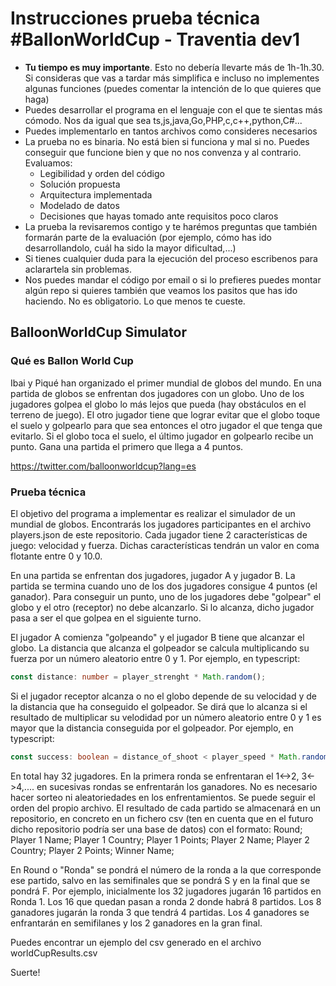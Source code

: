 # Instrucciones prueba técnica #BallonWorldCup - Traventia dev1

- **Tu tiempo es muy importante**. Esto no debería llevarte más de 1h-1h.30. Si consideras que vas a tardar más simplifica e incluso no implementes algunas funciones (puedes comentar la intención de lo que quieres que haga)
- Puedes desarrollar el programa en el lenguaje con el que te sientas más cómodo. Nos da igual que sea ts,js,java,Go,PHP,c,c++,python,C#...
- Puedes implementarlo en tantos archivos como consideres necesarios
- La prueba no es binaria. No está bien si funciona y mal si no. Puedes conseguir que funcione bien y que no nos convenza y al contrario. Evaluamos:
  - Legibilidad y orden del código
  - Solución propuesta
  - Arquitectura implementada
  - Modelado de datos
  - Decisiones que hayas tomado ante requisitos poco claros
- La prueba la revisaremos contigo y te harémos preguntas que también formarán parte de la evaluación (por ejemplo, cómo has ido desarrollandolo, cuál ha sido la mayor dificultad,...)
- Si tienes cualquier duda para la ejecución del proceso escribenos para aclarartela sin problemas.
- Nos puedes mandar el código por email o si lo prefieres puedes montar algún repo si quieres también que veamos los pasitos que has ido haciendo. No es obligatorio. Lo que menos te cueste.

## BalloonWorldCup Simulator

### Qué es Ballon World Cup

Ibai y Piqué han organizado el primer mundial de globos del mundo. En una partida de globos se enfrentan dos jugadores con un globo. Uno de los jugadores golpea el globo lo más lejos que pueda (hay obstáculos en el terreno de juego). El otro jugador tiene que lograr evitar que el globo toque el suelo y golpearlo para que sea entonces el otro jugador el que tenga que evitarlo. Si el globo toca el suelo, el último jugador en golpearlo recibe un punto. Gana una partida el primero que llega a 4 puntos.

https://twitter.com/balloonworldcup?lang=es

### Prueba técnica

El objetivo del programa a implementar es realizar el simulador de un mundial de globos. Encontrarás los jugadores participantes en el archivo players.json de este repositorio. Cada jugador tiene 2 características de juego: velocidad y fuerza. Dichas características tendrán un valor en coma flotante entre 0 y 10.0.

En una partida se enfrentan dos jugadores, jugador A y jugador B. La partida se termina cuando uno de los dos jugadores consigue 4 puntos (el ganador). Para conseguir un punto, uno de los jugadores debe "golpear" el globo y el otro (receptor) no debe alcanzarlo. Si lo alcanza, dicho jugador pasa a ser el que golpea en el siguiente turno.

El jugador A comienza "golpeando" y el jugador B tiene que alcanzar el globo. La distancia que alcanza el golpeador se calcula multiplicando su fuerza por un número aleatorio entre 0 y 1. Por ejemplo, en typescript:

```ts
const distance: number = player_strenght * Math.random();
```

Si el jugador receptor alcanza o no el globo depende de su velocidad y de la distancia que ha conseguido el golpeador. Se dirá que lo alcanza si el resultado de multiplicar su velodidad por un número aleatorio entre 0 y 1 es mayor que la distancia conseguida por el golpeador. Por ejemplo, en typescript:

```ts
const success: boolean = distance_of_shoot < player_speed * Math.random();
```

En total hay 32 jugadores. En la primera ronda se enfrentaran el 1<->2, 3<->4,.... en sucesivas rondas se enfrentarán los ganadores. No es necesario hacer sorteo ni aleatoriedades en los enfrentamientos. Se puede seguir el orden del propio archivo. El resultado de cada partido se almacenará en un repositorio, en concreto en un fichero csv (ten en cuenta que en el futuro dicho repositorio podría ser una base de datos) con el formato:
Round; Player 1 Name; Player 1 Country; Player 1 Points; Player 2 Name; Player 2 Country; Player 2 Points; Winner Name;

En Round o "Ronda" se pondrá el número de la ronda a la que corresponde ese partido, salvo en las semifinales que se pondrá S y en la final que se pondrá F. Por ejemplo, inicialmente los 32 jugadores jugarán 16 partidos en Ronda 1. Los 16 que quedan pasan a ronda 2 donde habrá 8 partidos. Los 8 ganadores jugarán la ronda 3 que tendrá 4 partidas. Los 4 ganadores se enfrantarán en semifilanes y los 2 ganadores en la gran final.

Puedes encontrar un ejemplo del csv generado en el archivo worldCupResults.csv

Suerte!
